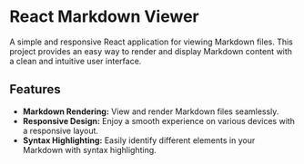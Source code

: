 # React Markdown Viewer

A simple and responsive React application for viewing Markdown files. This project provides an easy way to render and display Markdown content with a clean and intuitive user interface.

## Features

- **Markdown Rendering:** View and render Markdown files seamlessly.
- **Responsive Design:** Enjoy a smooth experience on various devices with a responsive layout.
- **Syntax Highlighting:** Easily identify different elements in your Markdown with syntax highlighting.
